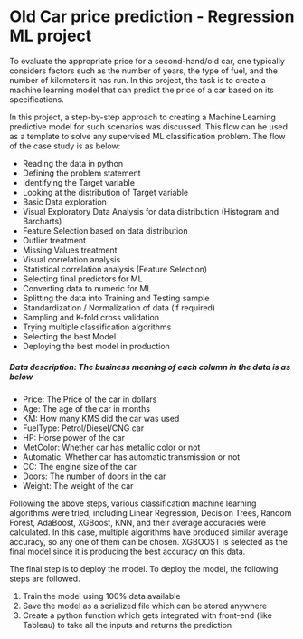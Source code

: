 # Old Car price prediction - Regression ML project
To evaluate the appropriate price for a second-hand/old car, one typically considers factors such as the number of years, the type of fuel, and the number of kilometers it has run. In this project, the task is to create a machine learning model that can predict the price of a car based on its specifications.

In this project, a step-by-step approach to creating a Machine Learning predictive model for such scenarios was discussed. This flow can be used as a template to solve any supervised ML classification problem.
The flow of the case study is as below:
- Reading the data in python
- Defining the problem statement
- Identifying the Target variable
- Looking at the distribution of Target variable
- Basic Data exploration
- Visual Exploratory Data Analysis for data distribution (Histogram and Barcharts)
- Feature Selection based on data distribution
- Outlier treatment
- Missing Values treatment
- Visual correlation analysis
- Statistical correlation analysis (Feature Selection)
- Selecting final predictors for ML
- Converting data to numeric for ML
- Splitting the data into Training and Testing sample
- Standardization / Normalization of data (if required)
- Sampling and K-fold cross validation
- Trying multiple classification algorithms
- Selecting the best Model
- Deploying the best model in production

##### Data description: The business meaning of each column in the data is as below
- Price: The Price of the car in dollars
- Age: The age of the car in months
- KM: How many KMS did the car was used
- FuelType: Petrol/Diesel/CNG car
- HP: Horse power of the car
- MetColor: Whether car has metallic color or not
- Automatic: Whether car has automatic transmission or not
- CC: The engine size of the car
- Doors: The number of doors in the car
- Weight: The weight of the car

Following the above steps, various classification machine learning algorithms were tried, including Linear Regression, Decision Trees, Random Forest, AdaBoost, XGBoost, KNN, and their average accuracies were calculated. In this case, multiple algorithms have produced similar average accuracy, so any one of them can be chosen. XGBOOST is selected as the final model since it is producing the best accuracy on this data.

The final step is to deploy the model. To deploy the model, the following steps are followed.
1. Train the model using 100% data available
2. Save the model as a serialized file which can be stored anywhere
3. Create a python function which gets integrated with front-end (like Tableau) to take all the inputs and returns the prediction
